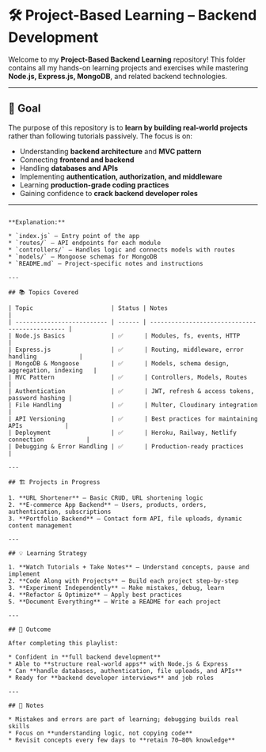 # 🛠️ Project-Based Learning – Backend Development

Welcome to my **Project-Based Backend Learning** repository!
This folder contains all my hands-on learning projects and exercises while mastering **Node.js, Express.js, MongoDB**, and related backend technologies.

---

## 🎯 Goal

The purpose of this repository is to **learn by building real-world projects** rather than following tutorials passively. The focus is on:

* Understanding **backend architecture** and **MVC pattern**
* Connecting **frontend and backend**
* Handling **databases and APIs**
* Implementing **authentication, authorization, and middleware**
* Learning **production-grade coding practices**
* Gaining confidence to **crack backend developer roles**

---

```

**Explanation:**

* `index.js` – Entry point of the app
* `routes/` – API endpoints for each module
* `controllers/` – Handles logic and connects models with routes
* `models/` – Mongoose schemas for MongoDB
* `README.md` – Project-specific notes and instructions

---

## 📚 Topics Covered

| Topic                      | Status | Notes                                          |
| -------------------------- | ------ | ---------------------------------------------- |
| Node.js Basics             | ✅      | Modules, fs, events, HTTP                      |
| Express.js                 | ✅      | Routing, middleware, error handling            |
| MongoDB & Mongoose         | ✅      | Models, schema design, aggregation, indexing   |
| MVC Pattern                | ✅      | Controllers, Models, Routes                    |
| Authentication             | ✅      | JWT, refresh & access tokens, password hashing |
| File Handling              | ✅      | Multer, Cloudinary integration                 |
| API Versioning             | ✅      | Best practices for maintaining APIs            |
| Deployment                 | ✅      | Heroku, Railway, Netlify connection            |
| Debugging & Error Handling | ✅      | Production-ready practices                     |

---

## 🏗️ Projects in Progress

1. **URL Shortener** – Basic CRUD, URL shortening logic
2. **E-commerce App Backend** – Users, products, orders, authentication, subscriptions
3. **Portfolio Backend** – Contact form API, file uploads, dynamic content management

---

## 💡 Learning Strategy

1. **Watch Tutorials + Take Notes** – Understand concepts, pause and implement
2. **Code Along with Projects** – Build each project step-by-step
3. **Experiment Independently** – Make mistakes, debug, learn
4. **Refactor & Optimize** – Apply best practices
5. **Document Everything** – Write a README for each project

---

## 🚀 Outcome

After completing this playlist:

* Confident in **full backend development**
* Able to **structure real-world apps** with Node.js & Express
* Can **handle databases, authentication, file uploads, and APIs**
* Ready for **backend developer interviews** and job roles

---

## 📌 Notes

* Mistakes and errors are part of learning; debugging builds real skills
* Focus on **understanding logic, not copying code**
* Revisit concepts every few days to **retain 70–80% knowledge**
